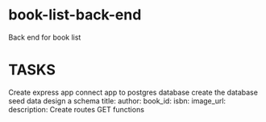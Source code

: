 # book-list-back-end
Back end for book list

# TASKS
 Create express app
  connect app to postgres database
    create the database
    seed data
    design a schema
      title:
      author:
      book_id:
      isbn:
      image_url:
      description:
     Create routes
      GET functions
